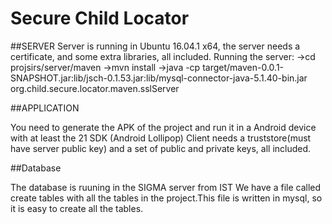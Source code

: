 # Secure Child Locator 

##SERVER
Server is running in Ubuntu 16.04.1 x64, the server needs a certificate, and some extra libraries, all included.
Running the server:
->cd projsirs/server/maven
->mvn install
->java -cp target/maven-0.0.1-SNAPSHOT.jar:lib/jsch-0.1.53.jar:lib/mysql-connector-java-5.1.40-bin.jar org.child.secure.locator.maven.sslServer

##APPLICATION

You need to generate the APK of the project and run it in a Android device with at least the 21 SDK (Android Lollipop)
Client needs a truststore(must have server public key) and a set of public and private keys, all included.

##Database

The database is ruuning in the SIGMA server from IST
We have a file called create tables with all the tables in the project.This file is written in mysql, so it is easy to create all the tables.
